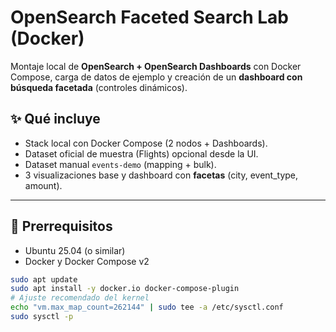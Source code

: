 # OpenSearch Faceted Search Lab (Docker)

Montaje local de **OpenSearch + OpenSearch Dashboards** con Docker Compose, carga de datos de ejemplo y creación de un **dashboard con búsqueda facetada** (controles dinámicos).

## ✨ Qué incluye
- Stack local con Docker Compose (2 nodos + Dashboards).
- Dataset oficial de muestra (Flights) opcional desde la UI.
- Dataset manual `events-demo` (mapping + bulk).
- 3 visualizaciones base y dashboard con **facetas** (city, event_type, amount).

---

## 🧩 Prerrequisitos
- Ubuntu 25.04 (o similar)
- Docker y Docker Compose v2

```bash
sudo apt update
sudo apt install -y docker.io docker-compose-plugin
# Ajuste recomendado del kernel
echo "vm.max_map_count=262144" | sudo tee -a /etc/sysctl.conf
sudo sysctl -p
